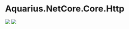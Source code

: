 # Aquarius.NetCore.Core.Http
[![](https://github.com/sduo/Aquarius.NetCore.Core.Http/workflows/main/badge.svg)](https://github.com/sduo/Aquarius.NetCore.Core.Http)
[![](https://img.shields.io/nuget/v/Aquarius.NetCore.Core.Http.svg)](https://www.nuget.org/packages/Aquarius.NetCore.Core.Http)
